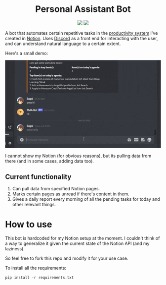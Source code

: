 <h1 align='center'>Personal Assistant Bot</h1>

<div style="text-align: center">
    <div style="display: inline-block">
        <img src="https://img.shields.io/badge/python-3.8.6-blue" />
    </div>
    <div style="display: inline-block">
        <img src="https://img.shields.io/github/license/fractal2k/Discord-PMA-Bot" />
    </div>
</div>

A bot that automates certain repetitive tasks in the [productivity system](https://gettingthingsdone.com/) I've created in [Notion](https://www.notion.so/). Uses [Discord](https://discord.com/) as a front end for interacting with the user, and can understand natural language to a certain extent.

Here's a small demo:

![Bot demo](./demo.gif)

I cannot show my Notion (for obvious reasons), but its pulling data from there (and in some cases, adding data too).

## Current functionality

1. Can pull data from specified Notion pages.
2. Marks certain pages as unread if there's content in them.
3. Gives a daily report every morning of all the pending tasks for today and other relevant things.

# How to use

This bot is hardcoded for my Notion setup at the moment. I couldn't think of a way to generalize it given the current state of the Notion API (and my laziness).

So feel free to fork this repo and modify it for your use case.

To install all the requirements:
```
pip install -r requirements.txt
```